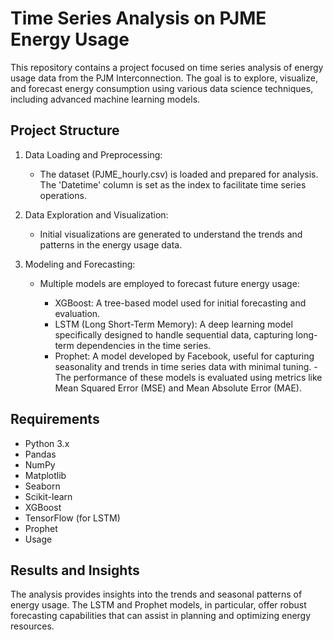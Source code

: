 # Time Series Analysis on PJME Energy Usage
This repository contains a project focused on time series analysis of energy usage data from the PJM Interconnection. The goal is to explore, visualize, and forecast energy consumption using various data science techniques, including advanced machine learning models.

## Project Structure
1. Data Loading and Preprocessing:
    - The dataset (PJME_hourly.csv) is loaded and prepared for analysis. The 'Datetime' column is set as the index to facilitate time series operations.

2. Data Exploration and Visualization:
    - Initial visualizations are generated to understand the trends and patterns in the energy usage data.

3. Modeling and Forecasting:
    - Multiple models are employed to forecast future energy usage:

        - XGBoost: A tree-based model used for initial forecasting and evaluation.
        - LSTM (Long Short-Term Memory): A deep learning model specifically designed to handle sequential data, capturing long-term dependencies in the time series.
        - Prophet: A model developed by Facebook, useful for capturing seasonality and trends in time series data with minimal tuning.
-The performance of these models is evaluated using metrics like Mean Squared Error (MSE) and Mean Absolute Error (MAE).

## Requirements
- Python 3.x
- Pandas
- NumPy
- Matplotlib
- Seaborn
- Scikit-learn
- XGBoost
- TensorFlow (for LSTM)
- Prophet
- Usage

## Results and Insights
The analysis provides insights into the trends and seasonal patterns of energy usage. The LSTM and Prophet models, in particular, offer robust forecasting capabilities that can assist in planning and optimizing energy resources.
